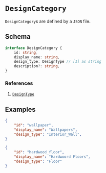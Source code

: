 # `DesignCategory`

`DesignCategory`s are defined by a `JSON` file.

## Schema

```ts
interface DesignCategory {
    id: string,
    display_name: string,
    design_type: DesignType // [1] as string
    description?: string,
}
```

### References

1. [`DesignType`](design.md)

## Examples

```json
{
    "id": "wallpaper",
    "display_name": "Wallpapers",
    "design_type": "Interior_Wall",
}
```

```json
{
    "id": "hardwood_floor",
    "display_name": "Hardwoord Floors",
    "design_type": "Floor"
}
```
